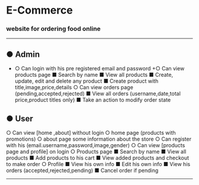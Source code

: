 # E-Commerce
### website for ordering food online
----------------------------------------
## ● Admin
  + ○ Can login with his pre registered email and password
   +○ Can view products page
         ■ Search by name
         ■ View all products
         ■ Create, update, edit and delete any product
         ■ Create product with title,image,price,details
   ○ Can view orders page (pending,accepted,rejected)
         ■ View all orders (username,date,total price,product titles only)
         ■ Take an action to modify order state
         
## ● User
   ○ Can view [home ,about] without login
   ○ home page (products with promotions)
   ○ about page some information about the store
   ○ Can register with his (email.username,password,image,gender)
   ○ Can view [products page and profile] on login
   ○ Products page
         ■ Search by name
         ■ View all products
         ■ Add products to his cart
         ■ View added products and checkout to make order
   ○ Profile
         ■ View his own info
         ■ Edit his own info
         ■ View his orders (accepted,rejected,pending)
         ■ Cancel order if pending

----------------------------------------
